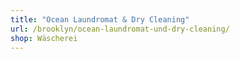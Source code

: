 ```yaml
---
title: "Ocean Laundromat & Dry Cleaning"
url: /brooklyn/ocean-laundromat-und-dry-cleaning/
shop: Wäscherei
---
```

